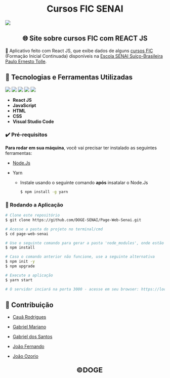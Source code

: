 <h1 align="center">Cursos FIC SENAI</h1>



<img src="https://logodownload.org/wp-content/uploads/2019/08/senai-logo.png" style="">	



<h2 align="center">
    🌐 Site sobre cursos FIC com REACT JS
</h2>



<p>🚀 Aplicativo feito com React JS, que exibe dados de alguns <a href="https://suicobrasileira.sp.senai.br/cursos/13/624/formacao-inicial-e-continuada?Parent=623">cursos FIC</a> (Formação Inicial Continuada) disponíveis na <a href="https://suicobrasileira.sp.senai.br/">Escola SENAI Suíço-Brasileira Paulo Ernesto Tolle</a>.</p>



## :hammer: Tecnologias e Ferramentas Utilizadas

<img src="https://img.shields.io/static/v1?label=React JS&message=17.0.2&color=673AB7&style=for-the-badge&logo=React"/> <img src="https://img.shields.io/static/v1?label=JavaScript&message=ES6&color=FDDA0D&style=for-the-badge&logo=javascript"/> <img src="https://img.shields.io/static/v1?label=HTML&message=5&color=FF5733&style=for-the-badge&logo=html5"/> <img src="https://img.shields.io/static/v1?label=CSS&message=3&color=2965f1&style=for-the-badge&logo=css3"/> <img src="https://img.shields.io/static/v1?label=&message=Visual Studio Code&color=2159c1&style=for-the-badge&logo=Visual Studio Code"/>



- **React JS**
- **JavaScript**
- **HTML**
- **CSS**
- **Visual Studio Code**



### :heavy_check_mark: Pré-requisitos

**Para rodar em sua máquina**, você vai precisar ter instalado as seguintes ferramentas: 

- [Node.Js ](https://nodejs.org/pt-br/)

- Yarn

  - Instale usando o seguinte comando **após** insatalar o Node.Js

    ```bash
    $ npm install -g yarn
    ```



### :runner: Rodando a Aplicação

```bash
# Clone este repositório
$ git clone https://github.com/DOGE-SENAI/Page-Web-Senai.git

# Acesse a pasta do projeto no terminal/cmd
$ cd page-web-senai

# Use o seguinte comando para gerar a pasta 'node_modules', onde estão os módulos necessários para o projeto funcionar
$ npm install

# Caso o comando anterior não funcione, use a seguinte alternativa
$ npm init -y
$ npm upgrade

# Execute a aplicação
$ yarn start

# O servidor inciará na porta 3000 - acesse em seu browser: https://localhost:3000
```



## :busts_in_silhouette: Contribuição

- [Cauã Rodrigues](https://github.com/CauaRodrigues)

- [Gabriel Mariano](https://github.com/Gabriel-MarianoJ)

- [Gabriel dos Santos](https://github.com/GabrielGSF)

- [João Fernando](https://github.com/Joaocaetano1105)

- [João Ozorio](https://github.com/odrelvic)

  



  <p align="center" style="font-size:22px;"><b> &copy;DOGE</b></p>

